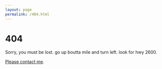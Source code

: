 ```yaml
---
layout: page
permalink: /404.html
---
```


# 404

Sorry, you must be lost. go up boutta mile and turn left. look for hwy 2600.

<a href="{{ site.baseurl }}/about.html#contact">Please contact me</a>.
